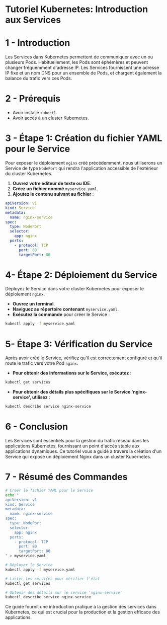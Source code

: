 # Tutoriel Kubernetes: Introduction aux Services

# 1 - Introduction

Les Services dans Kubernetes permettent de communiquer avec un ou plusieurs Pods. Habituellement, les Pods sont éphémères et peuvent changer fréquemment d'adresse IP. Les Services fournissent une adresse IP fixe et un nom DNS pour un ensemble de Pods, et chargent également la balance du trafic vers ces Pods.

# 2 - Prérequis

- Avoir installé `kubectl`.
- Avoir accès à un cluster Kubernetes.

# 3 - Étape 1: Création du fichier YAML pour le Service

Pour exposer le déploiement `nginx` créé précédemment, nous utiliserons un Service de type `NodePort` qui rendra l'application accessible de l'extérieur du cluster Kubernetes.

1. **Ouvrez votre éditeur de texte ou IDE**.
2. **Créez un fichier nommé** `myservice.yaml`.
3. **Ajoutez le contenu suivant au fichier** :

```yaml
apiVersion: v1
kind: Service
metadata:
  name: nginx-service
spec:
  type: NodePort
  selector:
    app: nginx
  ports:
    - protocol: TCP
      port: 80
      targetPort: 80
```

# 4- Étape 2: Déploiement du Service

Déployez le Service dans votre cluster Kubernetes pour exposer le déploiement `nginx`.

- **Ouvrez un terminal**.
- **Naviguez au répertoire contenant** `myservice.yaml`.
- **Exécutez la commande** pour créer le Service :

```bash
kubectl apply -f myservice.yaml
```

# 5- Étape 3: Vérification du Service

Après avoir créé le Service, vérifiez qu'il est correctement configuré et qu'il route le trafic vers votre Pod `nginx`.

- **Pour obtenir des informations sur le Service, exécutez** :

```bash
kubectl get services
```

- **Pour obtenir des détails plus spécifiques sur le Service 'nginx-service', utilisez** :

```bash
kubectl describe service nginx-service
```

# 6 - Conclusion

Les Services sont essentiels pour la gestion du trafic réseau dans les applications Kubernetes, fournissant un point d'accès stable aux applications dynamiques. Ce tutoriel vous a guidé à travers la création d'un Service qui expose un déploiement Nginx dans un cluster Kubernetes.

# 7 - Résumé des Commandes

```bash
# Créer le fichier YAML pour le Service
echo "
apiVersion: v1
kind: Service
metadata:
  name: nginx-service
spec:
  type: NodePort
  selector:
    app: nginx
  ports:
    - protocol: TCP
      port: 80
      targetPort: 80
" > myservice.yaml

# Déployer le Service
kubectl apply -f myservice.yaml

# Lister les services pour vérifier l'état
kubectl get services

# Obtenir des détails sur le service 'nginx-service'
kubectl describe service nginx-service
```

Ce guide fournit une introduction pratique à la gestion des services dans Kubernetes, ce qui est crucial pour la production et la gestion efficace des applications.
